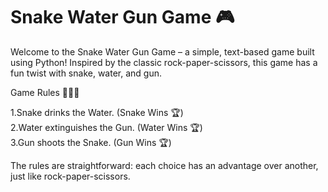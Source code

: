 # Snake Water Gun Game 🎮

Welcome to the Snake Water Gun Game – a simple, text-based game built using Python! Inspired by the classic rock-paper-scissors, this game has a fun twist with snake, water, and gun.

Game Rules 🐍💧🔫  

1.Snake drinks the Water. (Snake Wins 🏆)  
2.Water extinguishes the Gun. (Water Wins 🏆)  
3.Gun shoots the Snake. (Gun Wins 🏆)  

The rules are straightforward: each choice has an advantage over another, just like rock-paper-scissors.
